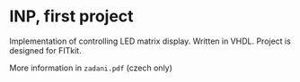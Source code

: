 # INP, first project
Implementation of controlling LED matrix display. Written in VHDL. Project is designed for FITkit.

More information in `zadani.pdf` (czech only)
